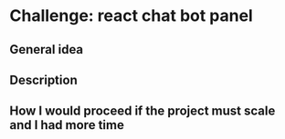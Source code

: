 # Challenge: react chat bot panel

## General idea

## Description

## How I would proceed if the project must scale and I had more time
